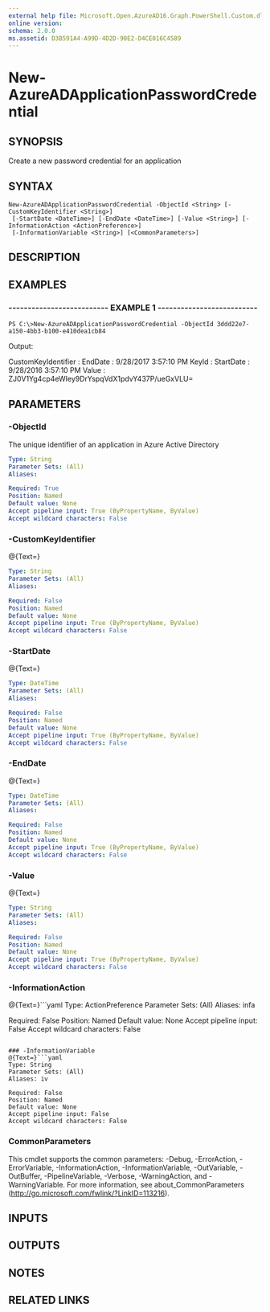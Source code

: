 ```yaml
---
external help file: Microsoft.Open.AzureAD16.Graph.PowerShell.Custom.dll-Help.xml
online version: 
schema: 2.0.0
ms.assetid: D3B591A4-A99D-4D2D-90E2-D4CE016C4589
---
```


# New-AzureADApplicationPasswordCredential

## SYNOPSIS
Create a new password credential for an application

## SYNTAX

```
New-AzureADApplicationPasswordCredential -ObjectId <String> [-CustomKeyIdentifier <String>]
 [-StartDate <DateTime>] [-EndDate <DateTime>] [-Value <String>] [-InformationAction <ActionPreference>]
 [-InformationVariable <String>] [<CommonParameters>]
```

## DESCRIPTION

## EXAMPLES

### -------------------------- EXAMPLE 1 --------------------------
```
PS C:\>New-AzureADApplicationPasswordCredential -ObjectId 3ddd22e7-a150-4bb3-b100-e410dea1cb84
```

Output:

CustomKeyIdentifier :
EndDate             : 9/28/2017 3:57:10 PM
KeyId               :
StartDate           : 9/28/2016 3:57:10 PM
Value               : ZJ0V1Yg4cp4eWIey9DrYspqVdX1pdvY437P/ueGxVLU=

## PARAMETERS

### -ObjectId
The unique identifier of an application in Azure Active Directory

```yaml
Type: String
Parameter Sets: (All)
Aliases: 

Required: True
Position: Named
Default value: None
Accept pipeline input: True (ByPropertyName, ByValue)
Accept wildcard characters: False
```

### -CustomKeyIdentifier
@{Text=}

```yaml
Type: String
Parameter Sets: (All)
Aliases: 

Required: False
Position: Named
Default value: None
Accept pipeline input: True (ByPropertyName, ByValue)
Accept wildcard characters: False
```

### -StartDate
@{Text=}

```yaml
Type: DateTime
Parameter Sets: (All)
Aliases: 

Required: False
Position: Named
Default value: None
Accept pipeline input: True (ByPropertyName, ByValue)
Accept wildcard characters: False
```

### -EndDate
@{Text=}

```yaml
Type: DateTime
Parameter Sets: (All)
Aliases: 

Required: False
Position: Named
Default value: None
Accept pipeline input: True (ByPropertyName, ByValue)
Accept wildcard characters: False
```

### -Value
@{Text=}

```yaml
Type: String
Parameter Sets: (All)
Aliases: 

Required: False
Position: Named
Default value: None
Accept pipeline input: True (ByPropertyName, ByValue)
Accept wildcard characters: False
```

### -InformationAction
@{Text=}```yaml
Type: ActionPreference
Parameter Sets: (All)
Aliases: infa

Required: False
Position: Named
Default value: None
Accept pipeline input: False
Accept wildcard characters: False
```

### -InformationVariable
@{Text=}```yaml
Type: String
Parameter Sets: (All)
Aliases: iv

Required: False
Position: Named
Default value: None
Accept pipeline input: False
Accept wildcard characters: False
```

### CommonParameters
This cmdlet supports the common parameters: -Debug, -ErrorAction, -ErrorVariable, -InformationAction, -InformationVariable, -OutVariable, -OutBuffer, -PipelineVariable, -Verbose, -WarningAction, and -WarningVariable. For more information, see about_CommonParameters (http://go.microsoft.com/fwlink/?LinkID=113216).

## INPUTS

## OUTPUTS

## NOTES

## RELATED LINKS


